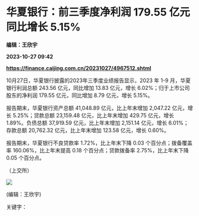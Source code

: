 # 华夏银行：前三季度净利润 179.55 亿元 同比增长 5.15%
**编辑：王欣宇**

**2023-10-27 09:42**

**https://finance.caijing.com.cn/20231027/4967512.shtml**

10月27日，华夏银行披露的2023年三季度业绩报告显示，2023 年 1-9 月，华夏银行利润总额 243.56 亿元，同比增加 13.83 亿元，增长 6.02%；归于上市公司股东的净利润 179.55 亿元，同比增加 8.79 亿元，增长 5.15%。

报告期末，华夏银行资产总额 41,048.89 亿元，比上年末增加 2,047.22 亿元，增长 5.25%；贷款总额 23,159.48 亿元，比上年末增加 429.75 亿元，增长 1.89%。负债总额 37,919.59 亿元，比上年末增加 2,151.14 亿元，增长 6.01%；存款总额 20,762.32 亿元，比上年末增加 123.58 亿元，增长 0.60%。

报告期末，华夏银行不良贷款率 1.72%，比上年末下降 0.03 个百分点；拨备覆盖率 160.06%，比上年末提高 0.18 个百分点；贷款拨备率 2.75%，比上年末下降0.05 个百分点。

（上交所）

![](https://tx1.cdn.caijing.com.cn/2014-03-27/114048455.jpg)

(编辑：王欣宇)

关键字：